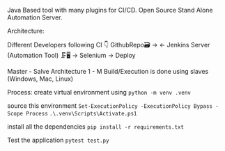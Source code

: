 Java Based tool with many plugins for CI/CD.
Open Source Stand Alone Automation Server.

Architecture:

Different Developers following CI
👇
GithubRepo🗃️ -> <- Jenkins Server (Automation Tool) 🗜️🖥️ -> Selenium -> Deploy

Master - Salve Architecture
1 - M
Build/Execution is done using slaves (Windows, Mac, Linux)

Process:
create virtual environment using
`python -m venv .venv`

source this environment
`Set-ExecutionPolicy -ExecutionPolicy Bypass -Scope Process`
`.\.venv\Scripts\Activate.ps1`

install all the dependencies
`pip install -r requirements.txt`

Test the application
`pytest test.py`
